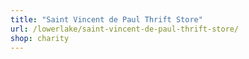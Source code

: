 ```yaml
---
title: "Saint Vincent de Paul Thrift Store"
url: /lowerlake/saint-vincent-de-paul-thrift-store/
shop: charity
---
```

